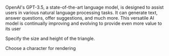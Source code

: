 <p> OpenAI's GPT-3.5, a state-of-the-art language model, is designed to assist users in various natural language processing tasks. It can generate text, answer questions, offer suggestions, and much more. This versatile AI model is continually improving and evolving to provide even more value to its user</p>

<p>Specify the size and height of the triangle.
<br>
<p> Choose a character for rendering </p>
</p>